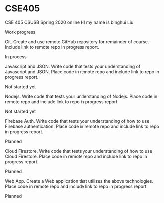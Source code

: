 # CSE405


CSE 405 CSUSB Spring 2020 online
HI my name is binghui Liu

Work progress

Git. Create and use remote GitHub repository for remainder of course. Include link to remote repo in progress report.

In process

Javascript and JSON. Write code that tests your understanding of Javascript and JSON. Place code in remote repo and include link to repo in progress report.

Not started yet

Nodejs. Write code that tests your understanding of Nodejs. Place code in remote repo and include link to repo in progress report.

Not started yet

Firebase Auth. Write code that tests your understanding of how to use Firebase authentication. Place code in remote repo and include link to repo in progress report.

Planned

Cloud Firestore. Write code that tests your understanding of how to use Cloud Firestore. Place code in remote repo and include link to repo in progress report.

Planned

Web App. Create a Web application that utilizes the above technologies. Place code in remote repo and include link to repo in progress report.

Planned

